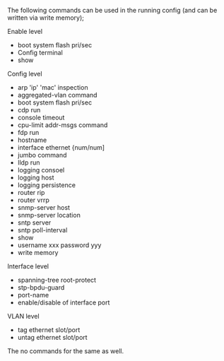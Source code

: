 The following commands can be used in the running config (and can be written via write memory);

Enable level
  * boot system flash pri/sec
  * Config terminal
  * show

Config level
  * arp 'ip' 'mac' inspection
  * aggregated-vlan command
  * boot system flash pri/sec
  * cdp run
  * console timeout
  * cpu-limit addr-msgs command
  * fdp run
  * hostname
  * interface ethernet {num/num]
  * jumbo command
  * lldp run
  * logging consoel
  * logging host
  * logging persistence
  * router rip
  * router vrrp
  * snmp-server host
  * snmp-server location
  * sntp server
  * sntp poll-interval
  * show
  * username xxx password yyy
  * write memory

Interface level
  * spanning-tree root-protect
  * stp-bpdu-guard
  * port-name
  * enable/disable of interface port

VLAN level
  * tag ethernet slot/port
  * untag ethernet slot/port

The no commands for the same as well.